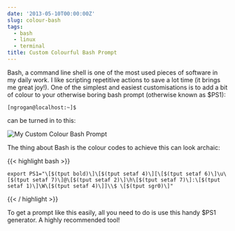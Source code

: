 ```yaml
---
date: '2013-05-10T00:00:00Z'
slug: colour-bash
tags:
  - bash
  - linux
  - terminal
title: Custom Colourful Bash Prompt
---
```


Bash, a command line shell is one of the most used pieces of software in my
daily work. I like scripting repetitive actions to save a lot time (it brings me
great joy!). One of the simplest and easiest customisations is to add a bit of
colour to your otherwise boring bash prompt (otherwise known as $PS1):

    [ngrogan@localhost:~]$

can be turned in to this:

<img src="/files/2013/05/ColourBashPrompt.png" alt="My Custom Colour Bash Prompt">

The thing about Bash is the colour codes to achieve this can look archaic:

{{< highlight bash >}}

    export PS1="\[$(tput bold)\]\[$(tput setaf 4)\][\[$(tput setaf 6)\]\u\[$(tput setaf 7)\]@\[$(tput setaf 2)\]\h\[$(tput setaf 7)\]:\[$(tput setaf 1)\]\W\[$(tput setaf 4)\]]\\$ \[$(tput sgr0)\]"

{{< / highlight >}}

To get a prompt like this easily, all you need to do is use this handy $PS1
generator. A highly recommended tool!
